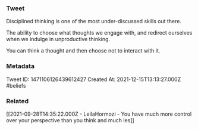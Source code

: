 ### Tweet
Disciplined thinking is one of the most under-discussed skills out there. 

The ability to choose what thoughts we engage with, and redirect ourselves when we indulge in unproductive thinking.

You can think a thought and then choose not to interact with it.

### Metadata
Tweet ID: 1471106126439612427
Created At: 2021-12-15T13:13:27.000Z
#beliefs 

### Related
[[2021-09-28T14:35:22.000Z - LeilaHormozi - You have much more control over your perspective than you think and much les]]

